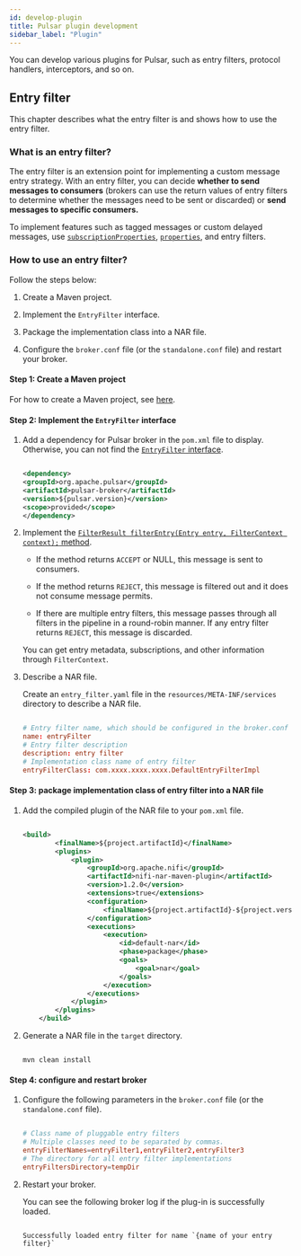 ```yaml
---
id: develop-plugin
title: Pulsar plugin development
sidebar_label: "Plugin"
---
```


You can develop various plugins for Pulsar, such as entry filters, protocol handlers, interceptors, and so on.

## Entry filter

This chapter describes what the entry filter is and shows how to use the entry filter.

### What is an entry filter?

The entry filter is an extension point for implementing a custom message entry strategy. With an entry filter, you can decide **whether to send messages to consumers** (brokers can use the return values of entry filters to determine whether the messages need to be sent or discarded) or **send messages to specific consumers.** 

To implement features such as tagged messages or custom delayed messages, use [`subscriptionProperties`](https://github.com/apache/pulsar/blob/ec0a44058d249a7510bb3d05685b2ee5e0874eb6/pulsar-client-api/src/main/java/org/apache/pulsar/client/api/ConsumerBuilder.java?_pjax=%23js-repo-pjax-container%2C%20div%5Bitemtype%3D%22http%3A%2F%2Fschema.org%2FSoftwareSourceCode%22%5D%20main%2C%20%5Bdata-pjax-container%5D#L174), [`​​properties`](https://github.com/apache/pulsar/blob/ec0a44058d249a7510bb3d05685b2ee5e0874eb6/pulsar-client-api/src/main/java/org/apache/pulsar/client/api/ConsumerBuilder.java?_pjax=%23js-repo-pjax-container%2C%20div%5Bitemtype%3D%22http%3A%2F%2Fschema.org%2FSoftwareSourceCode%22%5D%20main%2C%20%5Bdata-pjax-container%5D#L533), and entry filters.

### How to use an entry filter?

Follow the steps below:

1. Create a Maven project.
   
2. Implement the `EntryFilter` interface.
   
3. Package the implementation class into a NAR file.

4. Configure the `broker.conf` file (or the `standalone.conf` file) and restart your broker.

#### Step 1: Create a Maven project

For how to create a Maven project, see [here](https://maven.apache.org/guides/getting-started/maven-in-five-minutes.html).

#### Step 2: Implement the `EntryFilter` interface

1. Add a dependency for Pulsar broker in the `pom.xml` file to display. Otherwise, you can not find the [`EntryFilter` interface](https://github.com/apache/pulsar/blob/master/pulsar-broker/src/main/java/org/apache/pulsar/broker/service/plugin/EntryFilter.java).

   ```xml
   
   <dependency>
   <groupId>org.apache.pulsar</groupId>
   <artifactId>pulsar-broker</artifactId>
   <version>${pulsar.version}</version>
   <scope>provided</scope>
   </dependency>
   
   ```

2. Implement the [`FilterResult filterEntry(Entry entry, FilterContext context);` method](https://github.com/apache/pulsar/blob/2adb6661d5b82c5705ee00ce3ebc9941c99635d5/pulsar-broker/src/main/java/org/apache/pulsar/broker/service/plugin/EntryFilter.java#L34).

   - If the method returns `ACCEPT` or NULL, this message is sent to consumers.

   - If the method returns `REJECT`, this message is filtered out and it does not consume message permits. 

   - If there are multiple entry filters, this message passes through all filters in the pipeline in a round-robin manner. If any entry filter returns `REJECT`, this message is discarded.

   You can get entry metadata, subscriptions, and other information through `FilterContext`.

3. Describe a NAR file.

   Create an `entry_filter.yaml` file in the `resources/META-INF/services` directory to describe a NAR file.

   ```conf
   
   # Entry filter name, which should be configured in the broker.conf file later
   name: entryFilter
   # Entry filter description
   description: entry filter
   # Implementation class name of entry filter 
   entryFilterClass: com.xxxx.xxxx.xxxx.DefaultEntryFilterImpl
   
   ```

#### Step 3: package implementation class of entry filter into a NAR file

1. Add the compiled plugin of the NAR file to your `pom.xml` file.

   ```xml
   
   <build>
           <finalName>${project.artifactId}</finalName>
           <plugins>
               <plugin>
                   <groupId>org.apache.nifi</groupId>
                   <artifactId>nifi-nar-maven-plugin</artifactId>
                   <version>1.2.0</version>
                   <extensions>true</extensions>
                   <configuration>
                       <finalName>${project.artifactId}-${project.version}</finalName>
                   </configuration>
                   <executions>
                       <execution>
                           <id>default-nar</id>
                           <phase>package</phase>
                           <goals>
                               <goal>nar</goal>
                           </goals>
                       </execution>
                   </executions>
               </plugin>
           </plugins>
       </build>
   
   ```

2. Generate a NAR file in the `target` directory.

   ```script
   
   mvn clean install
   
   ```

#### Step 4: configure and restart broker

1. Configure the following parameters in the `broker.conf` file (or the `standalone.conf` file).

   ```conf
   
   # Class name of pluggable entry filters
   # Multiple classes need to be separated by commas.
   entryFilterNames=entryFilter1,entryFilter2,entryFilter3
   # The directory for all entry filter implementations
   entryFiltersDirectory=tempDir
   
   ```

2. Restart your broker. 
   
   You can see the following broker log if the plug-in is successfully loaded.

   ```text
   
   Successfully loaded entry filter for name `{name of your entry filter}`
   
   ```


